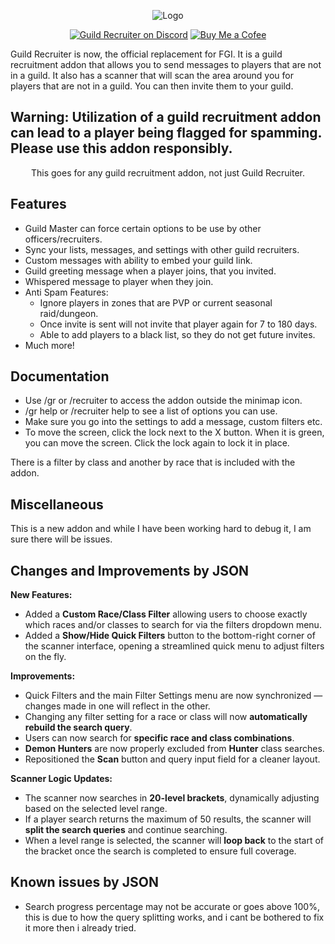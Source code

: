 <div align="center">

![Logo](https://i.imgur.com/JiIb8K3.png)

[![Guild Recruiter on Discord](https://img.shields.io/badge/discord-Always%20Be%20Convoking-7289DA?style=flat)](https://discord.gg/ZtS6Q2sKRH) [![Buy Me a Cofee](https://img.shields.io/badge/Buy-orange?style=flat&label=Buy%20Me%20a%20Coffee)](https://bmc.link/alwaysbeconvoking)

</div>

Guild Recruiter is now, the official replacement for FGI.  It is a guild recruitment addon that allows you to send messages to players that are not in a guild.  It also has a scanner that will scan the area around you for players that are not in a guild.  You can then invite them to your guild.

## Warning: Utilization of a guild recruitment addon can lead to a player being flagged for spamming.  Please use this addon responsibly.
<div align="center">This goes for any guild recruitment addon, not just Guild Recruiter.</div>

## Features

* Guild Master can force certain options to be use by other officers/recruiters.
* Sync your lists, messages, and settings with other guild recruiters.
* Custom messages with ability to embed your guild link.
* Guild greeting message when a player joins, that you invited.
* Whispered message to player when they join.
* Anti Spam Features:
    - Ignore players in zones that are PVP or current seasonal raid/dungeon.
    - Once invite is sent will not invite that player again for 7 to 180 days.
    - Able to add players to a black list, so they do not get future invites.
* Much more!

## Documentation
* Use /gr or /recruiter to access the addon outside the minimap icon.
* /gr help or /recruiter help to see a list of options you can use.
* Make sure you go into the settings to add a message, custom filters etc.
* To move the screen, click the lock next to the X button.  When it is green,
    you can move the screen.  Click the lock again to lock it in place.

There is a filter by class and another by race that is included with the addon.

## Miscellaneous
This is a new addon and while I have been working hard to debug it, I am sure there will be issues.

## Changes and Improvements by JSON

**New Features:**
- Added a **Custom Race/Class Filter** allowing users to choose exactly which races and/or classes to search for via the filters dropdown menu.
- Added a **Show/Hide Quick Filters** button to the bottom-right corner of the scanner interface, opening a streamlined quick menu to adjust filters on the fly.

**Improvements:**
- Quick Filters and the main Filter Settings menu are now synchronized — changes made in one will reflect in the other.
- Changing any filter setting for a race or class will now **automatically rebuild the search query**.
- Users can now search for **specific race and class combinations**.
- **Demon Hunters** are now properly excluded from **Hunter** class searches.
- Repositioned the **Scan** button and query input field for a cleaner layout.

**Scanner Logic Updates:**
- The scanner now searches in **20-level brackets**, dynamically adjusting based on the selected level range.
- If a player search returns the maximum of 50 results, the scanner will **split the search queries** and continue searching.
- When a level range is selected, the scanner will **loop back** to the start of the bracket once the search is completed to ensure full coverage.


## Known issues by JSON 
* Search progress percentage may not be accurate or goes above 100%, this is due to how the query splitting works, and i cant be bothered to fix it more then i already tried.
